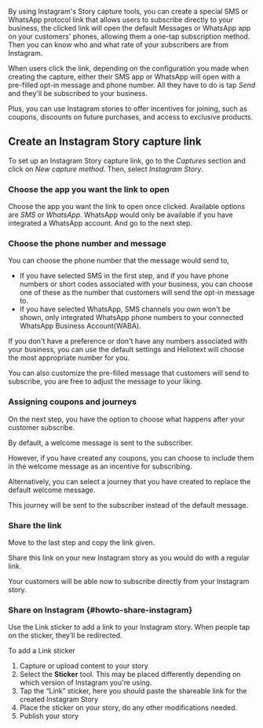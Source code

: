 By using Instagram's Story capture tools, you can create a special SMS or WhatsApp protocol link that allows users to subscribe directly to your business, the clicked link will open the default Messages or WhatsApp app on 
your customers' phones, allowing them a one-tap subscription method. Then you can know who and what rate of your subscribers are 
from Instagram.

When users click the link, depending on the configuration you made when creating the capture, either their SMS app or WhatsApp will open with a pre-filled opt-in message and phone number. 
All they have to do is tap *Send* and they'll be subscribed to your business. 

Plus, you can use Instagram stories to offer incentives for joining, such as coupons, discounts on future purchases, and access to exclusive products.

## Create an Instagram Story capture link

To set up an Instagram Story capture link, go to the *Captures* section and click on *New capture method*. Then, select *Instagram Story*. 

### Choose the app you want the link to open
Choose the app you want the link to open once clicked. Available options are _SMS_ or _WhatsApp_. WhatsApp would only be available if you have integrated a WhatsApp account. And go to the next step.

### Choose the phone number and message 

You can choose the phone number that the message would send to,

- If you have selected SMS in the first step, and if you have phone numbers or short codes associated with your business, you can choose one of these as the number that customers will send the opt-in message to.
- If you have selected WhatsApp, SMS channels you own won't be shown, only integrated WhatsApp phone numbers to your connected WhatsApp Business Account(WABA).

If you don't have a preference or don't have any numbers associated with your business, you can use the default settings and Hellotext will choose the most appropriate number for you. 

You can also customize the pre-filled message that customers will send to subscribe, you are free to adjust the message to your liking.

### Assigning coupons and journeys

On the next step, you have the option to choose what happens after your customer subscribe. 

By default, a welcome message is sent to the subscriber. 

However, if you have created any coupons, you can choose to include them in the welcome message as an incentive for subscribing. 

Alternatively, you can select a journey that you have created to replace the default welcome message. 

This journey will be sent to the subscriber instead of the default message.

### Share the link

Move to the last step and copy the link given.

Share this link on your new Instagram story as you would do with a regular link.

Your customers will be able now to subscribe directly from your Instagram story.

### Share on Instagram {#howto-share-instagram}

Use the Link sticker to add a link to your Instagram story. When people tap on the sticker, they’ll be redirected.

To add a Link sticker

1. Capture or upload content to your story
2. Select the **Sticker** tool. This may be placed differently depending on which version of Instagram you're using.
3. Tap the “Link” sticker, here you should paste the shareable link for the created Instagram Story
4. Place the sticker on your story, do any other modifications needed.
5. Publish your story
